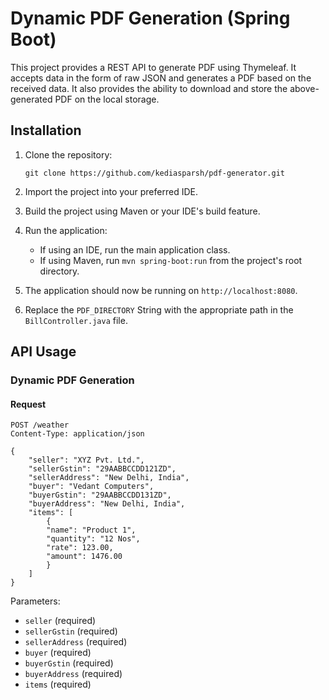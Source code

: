 # Dynamic PDF Generation (Spring Boot)

This project provides a REST API to generate PDF using Thymeleaf. It accepts data in the form of raw JSON and generates a PDF based on the received data. It also provides the ability to download and store the above-generated PDF on the local storage.

## Installation

1. Clone the repository:

   ```
   git clone https://github.com/kediasparsh/pdf-generator.git
   ```

2. Import the project into your preferred IDE.

3. Build the project using Maven or your IDE's build feature.

4. Run the application:

   - If using an IDE, run the main application class.
   - If using Maven, run `mvn spring-boot:run` from the project's root directory.

5. The application should now be running on `http://localhost:8080`.

6. Replace the `PDF_DIRECTORY` String with the appropriate path in the `BillController.java` file.

## API Usage

### Dynamic PDF Generation

#### Request

```
POST /weather
Content-Type: application/json

{
    "seller": "XYZ Pvt. Ltd.",
    "sellerGstin": "29AABBCCDD121ZD",
    "sellerAddress": "New Delhi, India",
    "buyer": "Vedant Computers",
    "buyerGstin": "29AABBCCDD131ZD",
    "buyerAddress": "New Delhi, India",
    "items": [
        {
        "name": "Product 1",
        "quantity": "12 Nos",
        "rate": 123.00,
        "amount": 1476.00
        }
    ]
}

```

Parameters:
- `seller` (required)
- `sellerGstin` (required)
- `sellerAddress` (required)
- `buyer` (required)
- `buyerGstin` (required)
- `buyerAddress` (required)
- `items` (required)
